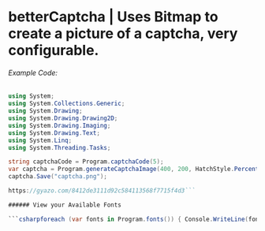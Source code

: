 # betterCaptcha | Uses Bitmap to create a picture of a captcha, very configurable. 

###### Example Code:
```csharp 
using System;
using System.Collections.Generic;
using System.Drawing;
using System.Drawing.Drawing2D;
using System.Drawing.Imaging;
using System.Drawing.Text;
using System.Linq;
using System.Threading.Tasks;

string captchaCode = Program.captchaCode(5);
var captcha = Program.generateCaptchaImage(400, 200, HatchStyle.Percent90, captchaCode, new FontFamily("Hometown"), FontStyle.Underline, 110, HatchStyle.Percent90, 105, 104, 248, Color.Black);
captcha.Save("captcha.png");

https://gyazo.com/8412de3111d92c584113568f7715f4d3```

###### View your Available Fonts

```csharpforeach (var fonts in Program.fonts()) { Console.WriteLine(fonts); }```
